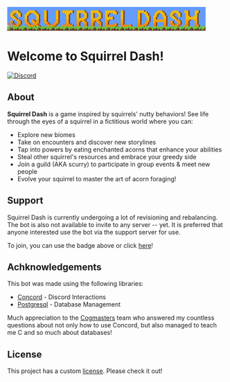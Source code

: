 ![banner image](/Assets/Squirrel%20Dash%20Utils/git_welcome.gif?raw=true)

# Welcome to Squirrel Dash!
[![Discord](https://img.shields.io/static/v1?label=Discord&message=Support%20Server&color=5865F2)](https://discord.gg/Dd8Te3HmPW)

## About
**Squirrel Dash** is a game inspired by squirrels' nutty behaviors! See life through the eyes of a squirrel in a fictitious world where you can:

* Explore new biomes
* Take on encounters and discover new storylines
* Tap into powers by eating enchanted acorns that enhance your abilities
* Steal other squirrel's resources and embrace your greedy side
* Join a guild (AKA scurry) to participate in group events & meet new people
* Evolve your squirrel to master the art of acorn foraging!

## Support
Squirrel Dash is currently undergoing a lot of revisioning and rebalancing. The bot is also not available to invite to any server -- yet. It is preferred that anyone interested use the bot via the support server for use.

To join, you can use the badge above or click [here](https://discord.gg/Dd8Te3HmPW)!

## Achknowledgements
This bot was made using the following libraries:
* [Concord](https://github.com/Cogmasters/concord) - Discord Interactions
* [Postgresql](https://www.postgresql.org) - Database Management

Much appreciation to the [Cogmasters](https://discord.gg/Q6GcH6r5Gt) team who answered my countless questions about not only how to use Concord, but also managed to teach me C and so much about databases!

## License
This project has a custom [license](https://github.com/Furmissile/sqdash/blob/main/LICENCE). Please check it out!